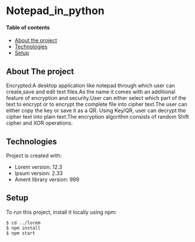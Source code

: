 # Notepad_in_python
#### Table of contents
* [About the project](#about-the-project)
* [Technologies](#technologies)
* [Setup](#setup)

## About The project
Encrypted:A desktop application like notepad through which user can create,save and edit text files.As the name
it comes with an additional feature of encryption and security.User can either select which part of the text to
encrypt or to encrypt the complete file into cipher text.The user can either copy the key or save it as a QR. Using Key/QR, user can decrypt the cipher text into plain text.The encryption algorithm consists of random Shift cipher and XOR operations.

	
## Technologies
Project is created with:
* Lorem version: 12.3
* Ipsum version: 2.33
* Ament library version: 999
	
## Setup
To run this project, install it locally using npm:

```
$ cd ../lorem
$ npm install
$ npm start
```
